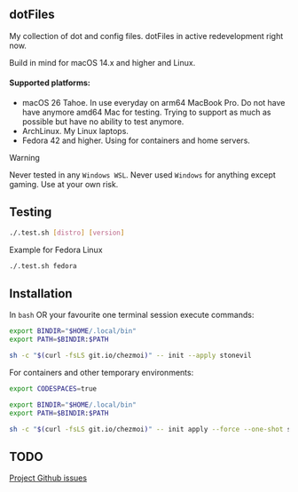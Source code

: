 dotFiles
----

My collection of dot and config files. dotFiles in active redevelopment right now.

Build in mind for macOS 14.x and higher and Linux.

#### Supported platforms:

- macOS 26 Tahoe. In use everyday on arm64 MacBook Pro. Do not have have anymore amd64 Mac for testing. Trying to support as much as possible but have no ability to test anymore.
- ArchLinux. My Linux laptops.
- Fedora 42 and higher. Using for containers and home servers.

> [!WARNING]
> Never tested in any ``Windows WSL``. Never used ``Windows`` for anything except gaming. Use at your own risk.


Testing
----
```bash
./.test.sh [distro] [version]
```

Example for Fedora Linux

```bash
./.test.sh fedora
```


Installation
----
In ``bash`` OR your favourite one terminal session execute commands:

```bash
export BINDIR="$HOME/.local/bin"
export PATH=$BINDIR:$PATH

sh -c "$(curl -fsLS git.io/chezmoi)" -- init --apply stonevil
```

For containers and other temporary environments:

```bash
export CODESPACES=true

export BINDIR="$HOME/.local/bin"
export PATH=$BINDIR:$PATH

sh -c "$(curl -fsLS git.io/chezmoi)" -- init apply --force --one-shot stonevil
```


TODO
----

[Project Github issues](https://github.com/stonevil/dotfiles/issues)
